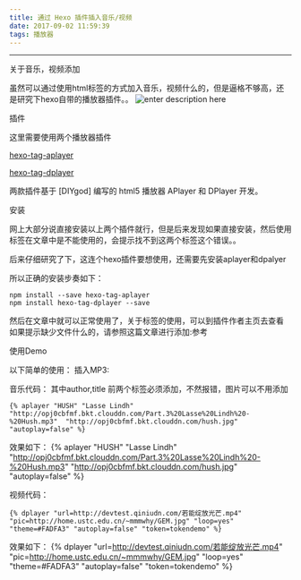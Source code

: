 ```yaml
---
title: 通过 Hexo 插件插入音乐/视频
date: 2017-09-02 11:59:39
tags: 播放器
---
```

<hr>
关于音乐，视频添加

虽然可以通过使用html标签的方式加入音乐，视频什么的，但是逼格不够高，还是研究下hexo自带的播放器插件。。
![enter description here][1]
<!--more-->
插件

这里需要使用两个播放器插件

[hexo-tag-aplayer](https://github.com/grzhan/hexo-tag-aplayer#upstream-issue)

[hexo-tag-dplayer](https://github.com/NextMoe/hexo-tag-dplayer)

两款插件基于 [DIYgod] 编写的 html5 播放器 APlayer 和 DPlayer 开发。

安装

网上大部分说直接安装以上两个插件就行，但是后来发现如果直接安装，然后使用标签在文章中是不能使用的，会提示找不到这两个标签这个错误。。

后来仔细研究了下，这连个hexo插件要想使用，还需要先安装aplayer和dpalyer

所以正确的安装步奏如下：

```
npm install --save hexo-tag-aplayer
npm install hexo-tag-dplayer --save
```

然后在文章中就可以正常使用了，关于标签的使用，可以到插件作者主页去查看
如果提示缺少文件什么的，请参照这篇文章进行添加:参考

使用Demo

以下简单的使用：
插入MP3:

音乐代码：
其中author,title 前两个标签必须添加，不然报错，图片可以不用添加

```
{% aplayer "HUSH" "Lasse Lindh" "http://opj0cbfmf.bkt.clouddn.com/Part.3%20Lasse%20Lindh%20-%20Hush.mp3"  "http://opj0cbfmf.bkt.clouddn.com/hush.jpg" "autoplay=false" %}
```

效果如下：
{% aplayer "HUSH" "Lasse Lindh" "http://opj0cbfmf.bkt.clouddn.com/Part.3%20Lasse%20Lindh%20-%20Hush.mp3"  "http://opj0cbfmf.bkt.clouddn.com/hush.jpg" "autoplay=false" %}


视频代码：

```
{% dplayer "url=http://devtest.qiniudn.com/若能绽放光芒.mp4"  "pic=http://home.ustc.edu.cn/~mmmwhy/GEM.jpg" "loop=yes" "theme=#FADFA3" "autoplay=false" "token=tokendemo" %}
```

效果如下：
{% dplayer "url=http://devtest.qiniudn.com/若能绽放光芒.mp4"  "pic=http://home.ustc.edu.cn/~mmmwhy/GEM.jpg" "loop=yes" "theme=#FADFA3" "autoplay=false" "token=tokendemo" %}


  [1]: http://home.ustc.edu.cn/~mmmwhy/GEM.jpg